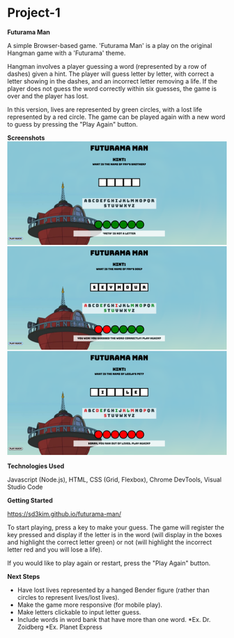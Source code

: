 # Project-1

**Futurama Man**

A simple Browser-based game. 'Futurama Man' is a play on the original Hangman game with a 'Futurama' theme. 

Hangman involves a player guessing a word (represented by a row of dashes) given a hint. The player will guess letter by letter, with correct a letter showing in the dashes, and an incorrect letter removing a life. If the player does not guess the word correctly within six guesses, the game is over and the player has lost. 

In this version, lives are represented by green circles, with a lost life represented by a red circle. The game can be played again with a new word to guess by pressing the "Play Again" button.

**Screenshots**
![Game start](./img/game-start.png "Game - Start")
![Game win](./img/game-win.png "Game - Win Condition")
![Game lose](./img/game-lose.png "Game - Lose Condition")

**Technologies Used**

Javascript (Node.js), HTML, CSS (Grid, Flexbox), Chrome DevTools, Visual Studio Code

**Getting Started**

https://sd3kim.github.io/futurama-man/

To start playing, press a key to make your guess. The game will register the key pressed and display if the letter is in the word (will display in the boxes and highlight the correct letter green) or not (will highlight the incorrect letter red and you will lose a life).

If you would like to play again or restart, press the "Play Again" button. 

**Next Steps**

* Have lost lives represented by a hanged Bender figure (rather than circles to represent lives/lost lives).
* Make the game more responsive (for mobile play).
* Make letters clickable to input letter guess.
* Include words in word bank that have more than one word.
    *Ex. Dr. Zoidberg
    *Ex. Planet Express
